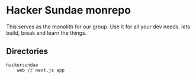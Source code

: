 # Hacker Sundae monrepo
This serves as the monolith for our group. Use it for all your dev needs. lets build, break and learn the things.

## Directories
```
hackersundae
    web // next.js app
```

